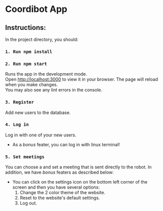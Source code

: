 # Coordibot App

## Instructions:

In the project directory, you should:

### `1. Run npm install`

### `2. Run npm start`
Runs the app in the development mode.\
Open [http://localhost:3000](http://localhost:3000) to view it in your browser.
The page will reload when you make changes.\
You may also see any lint errors in the console.

### `3. Register`
Add new users to the database.

### `4. Log in`

Log in with one of your new users.

* As a *bonus* feater, you can log in with linux terminal!

### `5. Set meetings`
You can choose a and set a meeting that is sent directly to the robot.
In addition, we have *bonus* featers as described below:
- You can click on the settings icon on the bottom left corner of the screen and then you have several options:
   1. Change the 2 color theme of the website.
   2. Reset to the website's default settings.
   3. Log out.